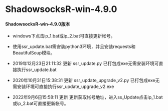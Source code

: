 # ShadowsocksR-win-4.9.0
#### ShadowsocksR-win-4.9.0版本

- windows下点击ip_1.bat或ip_2.bat可直接更新帐号。
- 使用ssr_update.bat需安装python3环境，并且安装requests和BeautifulSoup模块。


- 2019年12月23日21:11:32 更新   ssr_update.py 已打包成exe无需安装环境可直接执行ssr_update.bat
- 2020年10月31日15:38:31 更新  ssr_update_upgrade_v2.py 已打包成exe无需安装环境可直接执行ssr_update_upgrade_v2.exe

- 2022年9月6日15:58:11 更新   更新获取帐号地址，进入ss_Update点击ip_1.bat或ip_2.bat可直接更新帐号。
